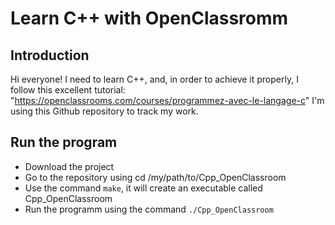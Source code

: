 # Learn C++ with OpenClassromm

## Introduction

Hi everyone! I need to learn C++, and, in order to achieve it properly, I follow this excellent tutorial: "https://openclassrooms.com/courses/programmez-avec-le-langage-c"
I'm using this Github repository to track my work. 

## Run the program

* Download the project
* Go to the repository using cd /my/path/to/Cpp_OpenClassroom
* Use the command `make`, it will create an executable called Cpp_OpenClassroom
* Run the programm using the command `./Cpp_OpenClassroom`
